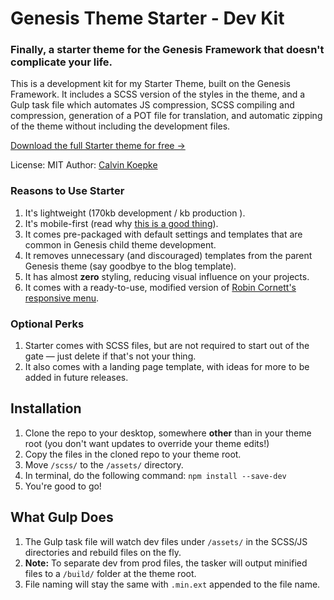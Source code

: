 # Genesis Theme Starter - Dev Kit
### Finally, a starter theme for the Genesis Framework that doesn't complicate your life.

This is a development kit for my Starter Theme, built on the Genesis Framework. It includes a SCSS version of the styles in the theme, and a Gulp task file
which automates JS compression, SCSS compiling and compression, generation of a POT file for translation, and automatic zipping of the theme without including
the development files.

<a href="https://calvinkoepke.com/genesis-starter-theme/">Download the full Starter theme for free &rarr;</a>

License: MIT
Author: <a href="https://twitter.com/cjkoepke">Calvin Koepke</a>

### Reasons to Use Starter

1. It's lightweight (170kb development / kb production ).
2. It's mobile-first (read why <a href="https://calvinkoepke.com/mobile-first">this is a good thing</a>).
3. It comes pre-packaged with default settings and templates that are common in Genesis child theme development.
4. It removes unnecessary (and discouraged) templates from the parent Genesis theme (say goodbye to the blog template).
6. It has almost **zero** styling, reducing visual influence on your projects.
7. It comes with a ready-to-use, modified version of <a href="http://robincornett.com/genesis-responsive-menu/">Robin Cornett's responsive menu</a>.

### Optional Perks

1. Starter comes with SCSS files, but are not required to start out of the gate — just delete if that's not your thing.
2. It also comes with a landing page template, with ideas for more to be added in future releases.

## Installation
1. Clone the repo to your desktop, somewhere **other** than in your theme root (you don't want updates to override your theme edits!)
2. Copy the files in the cloned repo to your theme root.
3. Move `/scss/` to the `/assets/` directory.
3. In terminal, do the following command:
`npm install --save-dev`
4. You're good to go!

## What Gulp Does
1. The Gulp task file will watch dev files under `/assets/` in the SCSS/JS directories and rebuild files on the fly.
2. **Note:** To separate dev from prod files, the tasker will output minified files to a `/build/` folder at the theme root.
3. File naming will stay the same with `.min.ext` appended to the file name.